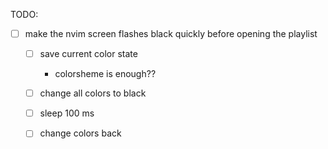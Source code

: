 
TODO:
- [ ] make the nvim screen flashes black quickly before opening the playlist
  - [ ] save current color state
    - colorsheme is enough??
  - [ ] change all colors to black
  - [ ] sleep 100 ms
  - [ ] change colors back

